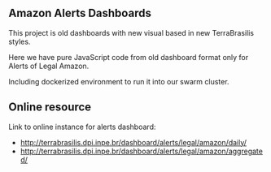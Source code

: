 ## Amazon Alerts Dashboards

This project is old dashboards with new visual based in new TerraBrasilis styles.

Here we have pure JavaScript code from old dashboard format only for Alerts of Legal Amazon.

Including dockerized environment to run it into our swarm cluster.

## Online resource


Link to online instance for alerts dashboard:

- http://terrabrasilis.dpi.inpe.br/dashboard/alerts/legal/amazon/daily/
- http://terrabrasilis.dpi.inpe.br/dashboard/alerts/legal/amazon/aggregated/